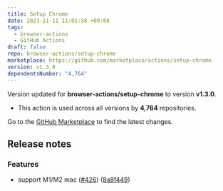 ```yaml
---
title: Setup Chrome
date: 2023-11-11 11:01:58 +00:00
tags:
  - browser-actions
  - GitHub Actions
draft: false
repo: browser-actions/setup-chrome
marketplace: https://github.com/marketplace/actions/setup-chrome
version: v1.3.0
dependentsNumber: "4,764"
---
```



Version updated for **browser-actions/setup-chrome** to version **v1.3.0**.
- This action is used across all versions by **4,764** repositories.

Go to the [GitHub Marketplace](https://github.com/marketplace/actions/setup-chrome) to find the latest changes.

## Release notes

### Features

* support M1/M2 mac ([#426](https://github.com/browser-actions/setup-chrome/issues/426)) ([8a8f449](https://github.com/browser-actions/setup-chrome/commit/8a8f4497e59bf92e66270626dbcc37a2aa0933e5))
